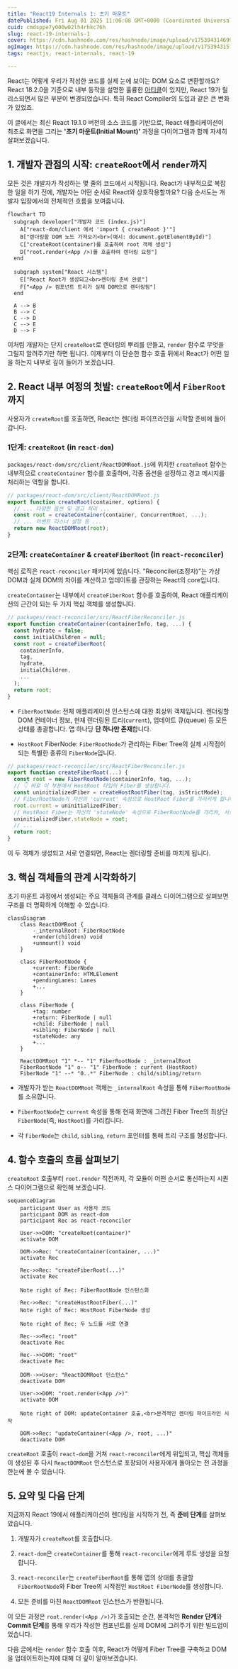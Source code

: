 ```yaml
---
title: "React19 Internals 1: 초기 마운트"
datePublished: Fri Aug 01 2025 11:00:08 GMT+0000 (Coordinated Universal Time)
cuid: cmdsppe7y000w02lh4rhkc76h
slug: react-19-internals-1
cover: https://cdn.hashnode.com/res/hashnode/image/upload/v1753943146993/407f3f8c-41c2-482d-af03-f396a0c2ac03.png
ogImage: https://cdn.hashnode.com/res/hashnode/image/upload/v1753943157182/ab529a49-e8bb-4316-bcd6-d4ef1580b86d.png
tags: reactjs, react-internals, react-19

---
```


React는 어떻게 우리가 작성한 코드를 실제 눈에 보이는 DOM 요소로 변환할까요? React 18.2.0을 기준으로 내부 동작을 설명한 훌륭한 [아티클](https://ted-projects.com/react-internals-deep-dive-2)이 있지만, React 19가 릴리스되면서 많은 부분이 변경되었습니다. 특히 React Compiler의 도입과 같은 큰 변화가 있었죠.

이 글에서는 최신 React 19.1.0 버전의 소스 코드를 기반으로, React 애플리케이션이 최초로 화면을 그리는 **'초기 마운트(Initial Mount)'** 과정을 다이어그램과 함께 자세히 살펴보겠습니다.

## 1\. 개발자 관점의 시작: `createRoot`에서 `render`까지

모든 것은 개발자가 작성하는 몇 줄의 코드에서 시작됩니다. React가 내부적으로 복잡한 일을 하기 전에, 개발자는 어떤 순서로 React와 상호작용할까요? 다음 순서도는 개발자 입장에서의 전체적인 흐름을 보여줍니다.

```mermaid
flowchart TD
  subgraph developer["개발자 코드 (index.js)"]
    A["react-dom/client 에서 'import { createRoot }'"]
    B["렌더링할 DOM 노드 가져오기<br>(예시: document.getElementById)"]
    C["createRoot(container)를 호출하여 root 객체 생성"]
    D["root.render(<App />)를 호출하여 렌더링 요청"]
  end

  subgraph system["React 시스템"]
    E["React Root가 생성되고<br>렌더링 준비 완료"]
    F["<App /> 컴포넌트 트리가 실제 DOM으로 렌더링됨"]
  end

  A --> B
  B --> C
  C --> D
  C --> E
  D --> F
```

이처럼 개발자는 단지 `createRoot`로 렌더링의 뿌리를 만들고, `render` 함수로 무엇을 그릴지 알려주기만 하면 됩니다. 이제부터 이 단순한 함수 호출 뒤에서 React가 어떤 일을 하는지 내부로 깊이 들어가 보겠습니다.

## 2\. React 내부 여정의 첫발: `createRoot`에서 `FiberRoot`까지

사용자가 `createRoot`를 호출하면, React는 렌더링 파이프라인을 시작할 준비에 들어갑니다.

### **1단계:** `createRoot` (in `react-dom`)

`packages/react-dom/src/client/ReactDOMRoot.js`에 위치한 `createRoot` 함수는 내부적으로 `createContainer` 함수를 호출하며, 각종 옵션을 설정하고 경고 메시지를 처리하는 역할을 합니다.

```javascript
// packages/react-dom/src/client/ReactDOMRoot.js
export function createRoot(container, options) {
  // ... 다양한 옵션 및 경고 처리 ...
  const root = createContainer(container, ConcurrentRoot, ...);
  // ... 이벤트 리스너 설정 등 ...
  return new ReactDOMRoot(root);
}
```

### **2단계:** `createContainer` & `createFiberRoot` (in `react-reconciler`)

핵심 로직은 `react-reconciler` 패키지에 있습니다. "Reconciler(조정자)"는 가상 DOM과 실제 DOM의 차이를 계산하고 업데이트를 관장하는 React의 core입니다.

`createContainer`는 내부에서 `createFiberRoot` 함수를 호출하여, React 애플리케이션의 근간이 되는 두 가지 핵심 객체를 생성합니다.

```javascript
// packages/react-reconciler/src/ReactFiberReconciler.js
export function createContainer(containerInfo, tag, ...) {
  const hydrate = false;
  const initialChildren = null;
  const root = createFiberRoot(
    containerInfo,
    tag,
    hydrate,
    initialChildren,
    ...
  );
  return root;
}
```

* `FiberRootNode`: 전체 애플리케이션 인스턴스에 대한 최상위 객체입니다. 렌더링할 DOM 컨테이너 정보, 현재 렌더링된 트리(`current`), 업데이트 큐(queue) 등 모든 상태를 총괄합니다. 앱 하나당 **단 하나만 존재**합니다.
    
* `HostRoot` FiberNode: `FiberRootNode`가 관리하는 Fiber Tree의 실제 시작점이 되는 특별한 종류의 `FiberNode`입니다.
    

```javascript
// packages/react-reconciler/src/ReactFiberReconciler.js
export function createFiberRoot(...) {
  const root = new FiberRootNode(containerInfo, tag, ...);
  // 👇 바로 이 부분에서 HostRoot 타입의 Fiber를 생성합니다.
  const uninitializedFiber = createHostRootFiber(tag, isStrictMode);
  // FiberRootNode가 자신의 'current' 속성으로 HostRoot Fiber를 가리키게 합니다.
  root.current = uninitializedFiber;
  // HostRoot Fiber는 자신의 'stateNode' 속성으로 FiberRootNode를 가리켜, 서로 참조하게 됩니다.
  uninitializedFiber.stateNode = root;
  // ...
  return root;
}
```

이 두 객체가 생성되고 서로 연결되면, React는 렌더링할 준비를 마치게 됩니다.

## 3\. 핵심 객체들의 관계 시각화하기

초기 마운트 과정에서 생성되는 주요 객체들의 관계를 클래스 다이어그램으로 살펴보면 구조를 더 명확하게 이해할 수 있습니다.

```mermaid
classDiagram
    class ReactDOMRoot {
        -_internalRoot: FiberRootNode
        +render(children) void
        +unmount() void
    }

    class FiberRootNode {
        +current: FiberNode
        +containerInfo: HTMLElement
        +pendingLanes: Lanes
        +...
    }

    class FiberNode {
        +tag: number
        +return: FiberNode | null
        +child: FiberNode | null
        +sibling: FiberNode | null
        +stateNode: any
        +...
    }

    ReactDOMRoot "1" *-- "1" FiberRootNode : _internalRoot
    FiberRootNode "1" o-- "1" FiberNode : current (HostRoot)
    FiberNode "1" --* "0..*" FiberNode : child/sibling/return
```

* 개발자가 받는 `ReactDOMRoot` 객체는 `_internalRoot` 속성을 통해 `FiberRootNode`를 소유합니다.
    
* `FiberRootNode`는 `current` 속성을 통해 현재 화면에 그려진 Fiber Tree의 최상단 `FiberNode`(즉, `HostRoot`)를 가리킵니다.
    
* 각 `FiberNode`는 `child`, `sibling`, `return` 포인터를 통해 트리 구조를 형성합니다.
    

## 4\. 함수 호출의 흐름 살펴보기

`createRoot` 호출부터 `root.render` 직전까지, 각 모듈이 어떤 순서로 통신하는지 시퀀스 다이어그램으로 확인해 보겠습니다.

```mermaid
sequenceDiagram
    participant User as 사용자 코드
    participant DOM as react-dom
    participant Rec as react-reconciler

    User->>DOM: "createRoot(container)"
    activate DOM

    DOM->>Rec: "createContainer(container, ...)"
    activate Rec

    Rec->>Rec: "createFiberRoot(...)"
    activate Rec

    Note right of Rec: FiberRootNode 인스턴스화
    
    Rec->>Rec: "createHostRootFiber(...)"
    Note right of Rec: HostRoot FiberNode 생성
    
    Note right of Rec: 두 노드를 서로 연결

    Rec-->>Rec: "root"
    deactivate Rec
    
    Rec-->>DOM: "root"
    deactivate Rec

    DOM-->>User: "ReactDOMRoot 인스턴스"
    deactivate DOM

    User->>DOM: "root.render(<App />)"
    activate DOM

    Note right of DOM: updateContainer 호출,<br>본격적인 렌더링 파이프라인 시작
    
    DOM->>Rec: "updateContainer(<App />, root, ...)"
    deactivate DOM
```

`createRoot` 호출이 `react-dom`을 거쳐 `react-reconciler`에게 위임되고, 핵심 객체들이 생성된 후 다시 `ReactDOMRoot` 인스턴스로 포장되어 사용자에게 돌아오는 전 과정을 한눈에 볼 수 있습니다.

## 5\. 요약 및 다음 단계

지금까지 React 19에서 애플리케이션이 렌더링을 시작하기 전, 즉 **준비 단계**를 살펴보았습니다.

1. 개발자가 `createRoot`를 호출합니다.
    
2. `react-dom`은 `createContainer`를 통해 `react-reconciler`에게 루트 생성을 요청합니다.
    
3. `react-reconciler`는 `createFiberRoot`를 통해 앱의 상태를 총괄할 `FiberRootNode`와 Fiber Tree의 시작점인 `HostRoot FiberNode`를 생성합니다.
    
4. 모든 준비를 마친 `ReactDOMRoot` 인스턴스가 반환됩니다.
    

이 모든 과정은 `root.render(<App />)`가 호출되는 순간, 본격적인 **Render 단계**와 **Commit 단계**를 통해 우리가 작성한 컴포넌트를 실제 DOM에 그려주기 위한 빌드업이었습니다.

다음 글에서는 `render` 함수 호출 이후, React가 어떻게 Fiber Tree를 구축하고 DOM을 업데이트하는지에 대해 더 깊이 알아보겠습니다.